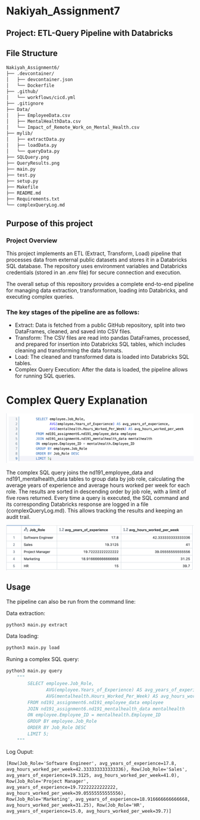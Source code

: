 # Nakiyah_Assignment7

## Project: ETL-Query Pipeline with Databricks



## File Structure
```
Nakiyah_Assignment6/
├── .devcontainer/
│   ├── devcontainer.json
│   └── Dockerfile
├── .github/
│   └── workflows/cicd.yml
├── .gitignore
├── Data/
│   ├── EmployeeData.csv
│   ├── MentalHealthData.csv
│   └── Impact_of_Remote_Work_on_Mental_Health.csv
├── mylib/
│   ├── extractData.py
│   ├── loadData.py
│   └── queryData.py
├── SQLQuery.png
├── QueryResults.png
├── main.py
├── test.py
├── setup.py
├── Makefile
├── README.md
├── Requirements.txt
└── complexQueryLog.md

```
## Purpose of this project

### Project Overview
This project implements an ETL (Extract, Transform, Load) pipeline that processes data from external public datasets and stores it in a Databricks SQL database. 
The repository uses environment variables and Databricks credentials (stored in an .env file) for secure connection and execution.

The overall setup of this repository provides a complete end-to-end pipeline for managing data extraction, transformation, 
loading into Databricks, and executing complex queries.


### The key stages of the pipeline are as follows:

- Extract: Data is fetched from a public GitHub repository, split into two DataFrames, cleaned, and saved into CSV files.
- Transform: The CSV files are read into pandas DataFrames, processed, and prepared for insertion into Databricks SQL tables, 
which includes cleaning and transforming the data formats.
- Load: The cleaned and transformed data is loaded into Databricks SQL tables.
- Complex Query Execution: After the data is loaded, the pipeline allows for running SQL queries. 

# Complex Query Explanation

![SQLQuery](SQLQuery.png)

The complex SQL query joins the nd191_employee_data and nd191_mentalhealth_data tables to group data by job role, calculating the average years of experience and average hours worked per week for each role. The results are sorted in descending order by job role, with a limit of five rows returned.
Every time a query is executed, the SQL command and its corresponding Databricks response are logged in a file (complexQueryLog.md). This allows tracking the results and keeping an audit trail.

![QueryResults](QueryResults.png)


## Usage
The pipeline can also be run from the command line:

Data extraction: 
```python
python3 main.py extract
```

Data loading: 
```python
python3 main.py load
```

Runing a complex SQL query: 
```python
python3 main.py query 
    """
        SELECT employee.Job_Role, 
               AVG(employee.Years_of_Experience) AS avg_years_of_experience, 
               AVG(mentalhealth.Hours_Worked_Per_Week) AS avg_hours_worked_per_week
        FROM nd191_assignment6.nd191_employee_data employee
        JOIN nd191_assignment6.nd191_mentalhealth_data mentalhealth 
        ON employee.Employee_ID = mentalhealth.Employee_ID
        GROUP BY employee.Job_Role
        ORDER BY Job_Role DESC
        LIMIT 5;
    """
```

Log Ouput:
```
[Row(Job_Role='Software Engineer', avg_years_of_experience=17.8, avg_hours_worked_per_week=42.333333333333336), Row(Job_Role='Sales', avg_years_of_experience=19.3125, avg_hours_worked_per_week=41.0), Row(Job_Role='Project Manager', avg_years_of_experience=19.72222222222222, avg_hours_worked_per_week=39.05555555555556), Row(Job_Role='Marketing', avg_years_of_experience=18.916666666666668, avg_hours_worked_per_week=31.25), Row(Job_Role='HR', avg_years_of_experience=15.0, avg_hours_worked_per_week=39.7)]
```